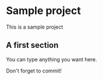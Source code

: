 # Sample project

This is a sample project

## A first section

You can type anything you want here.

Don't forget to commit!
